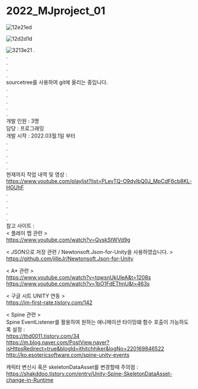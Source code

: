 # 2022_MJproject_01 
![12e21ed](https://user-images.githubusercontent.com/71114491/194821854-99afd6b1-d390-48b6-8f5b-dadf5f9ced3e.PNG)     
                                             
                                                                                          
                                                                                          
![12d2d1d](https://user-images.githubusercontent.com/71114491/194822058-e6f5e03a-1336-4f65-ba09-47d1b457ba09.PNG)
                                             
   
                                                
![3213e21](https://user-images.githubusercontent.com/71114491/194821949-bd7136a9-953d-4a4f-bc72-a5a227ef1446.PNG)
.                                           
.                                         
.                                        
.                                         
.  
sourcetree를 사용하여 git에 올리는 중입니다.             
.                                           
.                                          
.                                        
.                                         
.                    
개발 인원 : 3명                               
담당 : 프로그래밍                              
개발 시작 : 2022.03월.1일 부터                              
.                                        
.                                        
.                                        
.                                         
.                                          
현재까지 작업 내역 및 영상 :                                                               
https://www.youtube.com/playlist?list=PLevTQ-O9dylbQ0J_MpCdF6cb8KL-HGUhF    
.                                                                                                 
.                                               
.                                               
.                                               
.                                                                                                                                   
참고 사이트 :                                                            
< 플레이 팹 관련 >                                                          
https://www.youtube.com/watch?v=QyskStWVd9g                   

< JSON으로 저장 관련 / Newtonsoft.Json-for-Unity을 사용하였습니다. >                                                 
https://github.com/jilleJr/Newtonsoft.Json-for-Unity             
                                                           
< A* 관련 >                
https://www.youtube.com/watch?v=tqwsnUkUleA&t=1208s            
https://www.youtube.com/watch?v=1bO1FdEThnU&t=463s        
                                  
< 구글 시트 UNITY 연동 >              
https://im-first-rate.tistory.com/142           
                                                    
< Spine 관련 >                                      
Spine EventListener를 활용하여 원하는 애니메이션 타이밍떄 함수 호출이 가능하도록 설정 :  
https://thd0011.tistory.com/34                            
https://m.blog.naver.com/PostView.naver?isHttpsRedirect=true&blogId=ithitchhiker&logNo=220169846522           
http://ko.esotericsoftware.com/spine-unity-events                          
                                            
캐릭터 변신시 혹은 skeletonDataAsset를 변경할때 주의점 : 
https://shakddoo.tistory.com/entry/Unity-Spine-SkeletonDataAsset-change-in-Runtime                   
